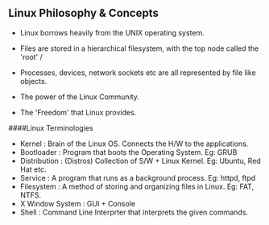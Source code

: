 ## Linux Philosophy & Concepts

* Linux borrows heavily from the UNIX operating system.
* Files are stored in a hierarchical filesystem, with the top node called the 'root' /
* Processes, devices, network sockets etc are all represented by file like objects.

* The power of the Linux Community.
* The 'Freedom' that Linux provides.

####Linux Terminologies

* Kernel : Brain of the Linux OS. Connects the H/W to the applications.
* Bootloader : Program that boots the Operating System. Eg: GRUB
* Distribution : (Distros) Collection of S/W + Linux Kernel. Eg: Ubuntu, Red Hat etc.
* Service : A program that runs as a background process. Eg: httpd, ftpd
* Filesystem : A method of storing and organizing files in Linux. Eg: FAT, NTFS.
* X Window System : GUI + Console  
* Shell : Command Line Interprter that interprets the given commands.
